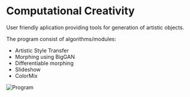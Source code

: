 # Computational Creativity
User friendly aplication providing tools for generation of artistic objects.

The program consist of algorithms/modules:
+ Artistic Style Transfer
+ Morphing using BigGAN
+ Differentiable morphing
+ Slideshow
+ ColorMix

![Program](https://ibb.co/n8gWssY)
